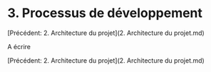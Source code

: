 # 3. Processus de développement

[Précédent: 2. Architecture du projet](2. Architecture du projet.md)

A écrire

[Précédent: 2. Architecture du projet](2. Architecture du projet.md)
